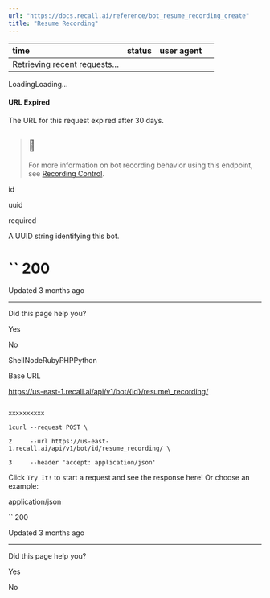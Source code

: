 ```yaml
---
url: "https://docs.recall.ai/reference/bot_resume_recording_create"
title: "Resume Recording"
---
```


| time | status | user agent |  |
| :-- | :-- | :-- | :-- |
| Retrieving recent requests… |

LoadingLoading…

#### URL Expired

The URL for this request expired after 30 days.

> ## 📘
>
> For more information on bot recording behavior using this endpoint, see [Recording Control](https://docs.recall.ai/docs/recording-control#pause--resume-recording).

id

uuid

required

A UUID string identifying this bot.

# `` 200

Updated 3 months ago

* * *

Did this page help you?

Yes

No

ShellNodeRubyPHPPython

Base URL

https://us-east-1.recall.ai/api/v1/bot/{id}/resume\_recording/

```

xxxxxxxxxx

1curl --request POST \

2     --url https://us-east-1.recall.ai/api/v1/bot/id/resume_recording/ \

3     --header 'accept: application/json'

```

Click `Try It!` to start a request and see the response here! Or choose an example:

application/json

`` 200

Updated 3 months ago

* * *

Did this page help you?

Yes

No